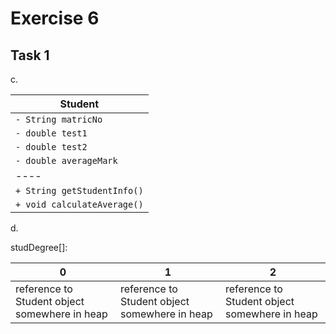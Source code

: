 # Exercise 6

## Task 1

c.

| Student
|----|
|`- String matricNo`
|`- double test1`
|`- double test2`
|`- double averageMark`
|----|
|`+ String getStudentInfo()`
|`+ void calculateAverage()`

d.

studDegree[]:

| 0 | 1 | 2
|----|----|----|
| reference to Student object somewhere in heap | reference to Student object somewhere in heap | reference to Student object somewhere in heap